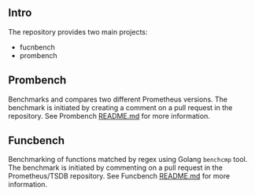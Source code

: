 ## Intro
The repository provides two main projects:
- fucnbench
- prombench

## Prombench
Benchmarks and compares two different Prometheus versions. The benchmark is initiated by creating a comment on a pull request in the repository. See Prombench [README.md](/cmd/prombench/README.md) for more information.

## Funcbench
Benchmarking of functions matched by regex using Golang `benchcmp` tool. The benchmark is initiated by commenting on a pull request in the Prometheus/TSDB repository. See Funcbench [README.md](/cmd/funcbench/README.md) for more information.
